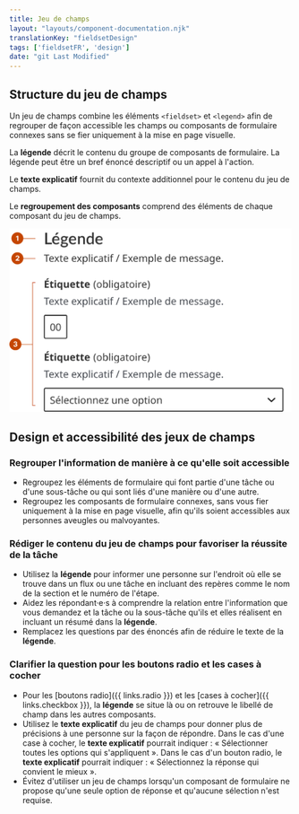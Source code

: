 ```yaml
---
title: Jeu de champs
layout: "layouts/component-documentation.njk"
translationKey: "fieldsetDesign"
tags: ['fieldsetFR', 'design']
date: "git Last Modified"
---
```


## Structure du jeu de champs

Un jeu de champs combine les éléments `<fieldset>` et `<legend>` afin de regrouper de façon accessible les champs ou composants de formulaire connexes sans se fier uniquement à la mise en page visuelle.

La **légende** décrit le contenu du groupe de composants de formulaire. La légende peut être un bref énoncé descriptif ou un appel à l'action.

Le **texte explicatif** fournit du contexte additionnel pour le contenu du jeu de champs.

Le **regroupement des composants** comprend des éléments de chaque composant du jeu de champs.

<img class="b-sm b-gray p-400" src="/images/fr/components/anatomy/gcds-fieldset-anatomy.svg" alt="L'anatomie du composant jeu de champ identifiant la légende du jeu de champ et son message d'aide suivi de deux composants un à la suite de l'autre identifié comme un groupe de composants. Le premier un champ de texte et le deuxième un menu de sélection."/>

## Design et accessibilité des jeux de champs

### Regrouper l'information de manière à ce qu'elle soit accessible

- Regroupez les éléments de formulaire qui font partie d'une tâche ou d'une sous-tâche ou qui sont liés d'une manière ou d'une autre.
- Regroupez les composants de formulaire connexes, sans vous fier uniquement à la mise en page visuelle, afin qu'ils soient accessibles aux personnes aveugles ou malvoyantes.

### Rédiger le contenu du jeu de champs pour favoriser la réussite de la tâche

- Utilisez la **légende** pour informer une personne sur l'endroit où elle se trouve dans un flux ou une tâche en incluant des repères comme le nom de la section et le numéro de l'étape.
- Aidez les répondant·e·s à comprendre la relation entre l'information que vous demandez et la tâche ou la sous-tâche qu'ils et elles réalisent en incluant un résumé dans la **légende**.
- Remplacez les questions par des énoncés afin de réduire le texte de la **légende**.

### Clarifier la question pour les boutons radio et les cases à cocher

- Pour les [boutons radio]({{ links.radio }}) et les [cases à cocher]({{ links.checkbox }}), la **légende** se situe là ou on retrouve le libellé de champ dans les autres composants.
- Utilisez le **texte explicatif** du jeu de champs pour donner plus de précisions à une personne sur la façon de répondre. Dans le cas d'une case à cocher, le **texte explicatif** pourrait indiquer : « Sélectionner toutes les options qui s'appliquent ». Dans le cas d'un bouton radio, le **texte explicatif** pourrait indiquer : « Sélectionnez la réponse qui convient le mieux ».
- Évitez d'utiliser un jeu de champs lorsqu'un composant de formulaire ne propose qu'une seule option de réponse et qu'aucune sélection n'est requise.
